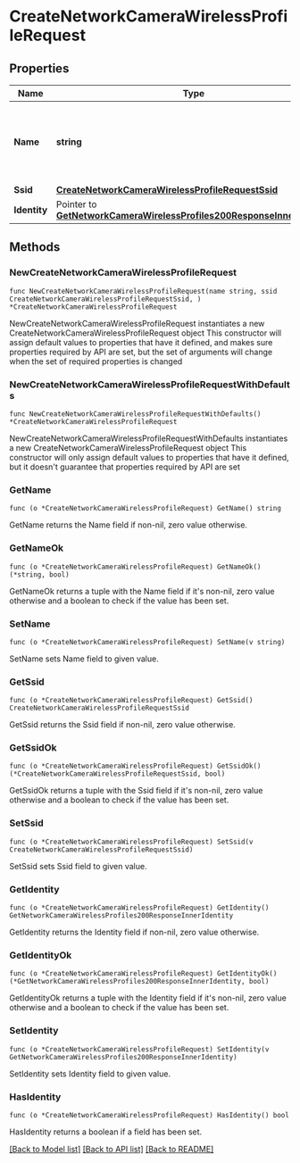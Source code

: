 # CreateNetworkCameraWirelessProfileRequest

## Properties

Name | Type | Description | Notes
------------ | ------------- | ------------- | -------------
**Name** | **string** | The name of the camera wireless profile. This parameter is required. | 
**Ssid** | [**CreateNetworkCameraWirelessProfileRequestSsid**](CreateNetworkCameraWirelessProfileRequestSsid.md) |  | 
**Identity** | Pointer to [**GetNetworkCameraWirelessProfiles200ResponseInnerIdentity**](GetNetworkCameraWirelessProfiles200ResponseInnerIdentity.md) |  | [optional] 

## Methods

### NewCreateNetworkCameraWirelessProfileRequest

`func NewCreateNetworkCameraWirelessProfileRequest(name string, ssid CreateNetworkCameraWirelessProfileRequestSsid, ) *CreateNetworkCameraWirelessProfileRequest`

NewCreateNetworkCameraWirelessProfileRequest instantiates a new CreateNetworkCameraWirelessProfileRequest object
This constructor will assign default values to properties that have it defined,
and makes sure properties required by API are set, but the set of arguments
will change when the set of required properties is changed

### NewCreateNetworkCameraWirelessProfileRequestWithDefaults

`func NewCreateNetworkCameraWirelessProfileRequestWithDefaults() *CreateNetworkCameraWirelessProfileRequest`

NewCreateNetworkCameraWirelessProfileRequestWithDefaults instantiates a new CreateNetworkCameraWirelessProfileRequest object
This constructor will only assign default values to properties that have it defined,
but it doesn't guarantee that properties required by API are set

### GetName

`func (o *CreateNetworkCameraWirelessProfileRequest) GetName() string`

GetName returns the Name field if non-nil, zero value otherwise.

### GetNameOk

`func (o *CreateNetworkCameraWirelessProfileRequest) GetNameOk() (*string, bool)`

GetNameOk returns a tuple with the Name field if it's non-nil, zero value otherwise
and a boolean to check if the value has been set.

### SetName

`func (o *CreateNetworkCameraWirelessProfileRequest) SetName(v string)`

SetName sets Name field to given value.


### GetSsid

`func (o *CreateNetworkCameraWirelessProfileRequest) GetSsid() CreateNetworkCameraWirelessProfileRequestSsid`

GetSsid returns the Ssid field if non-nil, zero value otherwise.

### GetSsidOk

`func (o *CreateNetworkCameraWirelessProfileRequest) GetSsidOk() (*CreateNetworkCameraWirelessProfileRequestSsid, bool)`

GetSsidOk returns a tuple with the Ssid field if it's non-nil, zero value otherwise
and a boolean to check if the value has been set.

### SetSsid

`func (o *CreateNetworkCameraWirelessProfileRequest) SetSsid(v CreateNetworkCameraWirelessProfileRequestSsid)`

SetSsid sets Ssid field to given value.


### GetIdentity

`func (o *CreateNetworkCameraWirelessProfileRequest) GetIdentity() GetNetworkCameraWirelessProfiles200ResponseInnerIdentity`

GetIdentity returns the Identity field if non-nil, zero value otherwise.

### GetIdentityOk

`func (o *CreateNetworkCameraWirelessProfileRequest) GetIdentityOk() (*GetNetworkCameraWirelessProfiles200ResponseInnerIdentity, bool)`

GetIdentityOk returns a tuple with the Identity field if it's non-nil, zero value otherwise
and a boolean to check if the value has been set.

### SetIdentity

`func (o *CreateNetworkCameraWirelessProfileRequest) SetIdentity(v GetNetworkCameraWirelessProfiles200ResponseInnerIdentity)`

SetIdentity sets Identity field to given value.

### HasIdentity

`func (o *CreateNetworkCameraWirelessProfileRequest) HasIdentity() bool`

HasIdentity returns a boolean if a field has been set.


[[Back to Model list]](../README.md#documentation-for-models) [[Back to API list]](../README.md#documentation-for-api-endpoints) [[Back to README]](../README.md)


